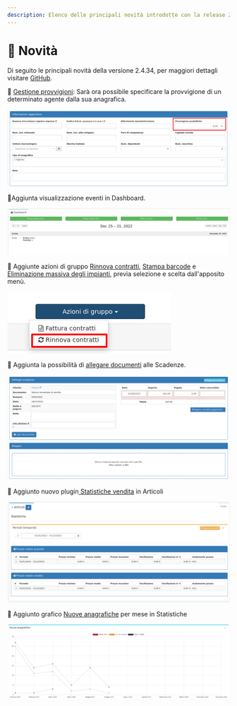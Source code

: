 ```yaml
---
description: Elenco delle principali novità introdotte con la release 2.4.34.
---
```


# 📣 Novità

Di seguito le principali novità della versione 2.4.34, per maggiori dettagli visitare [GitHub](https://github.com/devcode-it/openstamanager/releases/tag/v2.4.33).

:rocket: [Gestione provvigioni](https://docs.openstamanager.com/openstamanager/modules/anagrafiche/modifica#informazioni-aggiuntive): Sarà ora possibile specificare la provvigione di un determinato agente dalla sua anagrafica.&#x20;

![](<.gitbook/assets/immagine (101).png>)

:rocket:Aggiunta visualizzazione eventi in Dashboard.

![](<.gitbook/assets/immagine (115).png>)

:rocket: Aggiunte azioni di gruppo [Rinnova contratti](https://docs.openstamanager.com/openstamanager/modules/vendite/contratti/azioni-aggiuntive#rinnova-contratti), [Stampa barcode](https://docs.openstamanager.com/openstamanager/modules/magazzino/articoli-1/azioni-aggiuntive#stampa-etichette) e [Eliminazione massiva degli impianti](https://docs.openstamanager.com/openstamanager/modules/impianti/azioni-aggiuntive#eliminazione-massiva), previa selezione e scelta dall'apposito menù.

&#x20;                                                  <img src=".gitbook/assets/immagine (40).png" alt="" data-size="original">

:rocket: Aggiunta la possibilità di [allegare documenti](https://docs.openstamanager.com/openstamanager/modules/contabilita/scadenzario#modifica) alle Scadenze.

![](<.gitbook/assets/immagine (152) (1).png>)

:rocket: Aggiunto nuovo plugin[ Statistiche vendita](https://docs.openstamanager.com/openstamanager/modules/magazzino/articoli-1/plugin/statistiche) in Articoli

![](<.gitbook/assets/immagine (96).png>)

:rocket: Aggiunto grafico [Nuove anagrafiche](https://docs.openstamanager.com/openstamanager/modules/statistiche#nuove-anagrafiche) per mese in Statistiche

![](<.gitbook/assets/immagine (56).png>)
